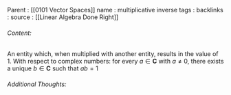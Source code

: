 Parent : [[0101 Vector Spaces]]
name : multiplicative inverse
tags : 
backlinks : 
source : [[Linear Algebra Done Right]]

###### Content:
An entity which, when multiplied with another entity, results in the value of 1.
With respect to complex numbers:
for every $a \in \textbf{C}$ with $a \neq 0$, there exists a unique $b \in \textbf{C}$ such that $ab = 1$


###### Additional Thoughts:
